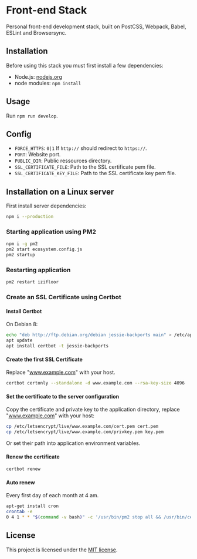 # Front-end Stack

Personal front-end development stack, built on PostCSS, Webpack, Babel, ESLint
and Browsersync.

## Installation

Before using this stack you must first install a few dependencies:

- Node.js: [nodejs.org](https://nodejs.org/en/)
- node modules: `npm install`

## Usage

Run `npm run develop`.

## Config

- `FORCE_HTTPS`: `0|1` If `http://` should redirect to `https://`.
- `PORT`: Website port.
- `PUBLIC_DIR`: Public ressources directory.
- `SSL_CERTIFICATE_FILE`: Path to the SSL certificate pem file.
- `SSL_CERTIFICATE_KEY_FILE`: Path to the SSL certificate key pem file.

## Installation on a Linux server

First install server dependencies:

```bash
npm i --production
```

### Starting application using PM2

```bash
npm i -g pm2
pm2 start ecosystem.config.js
pm2 startup
```

### Restarting application

```bash
pm2 restart izifloor
```

### Create an SSL Certificate using Certbot

#### Install Certbot

On Debian 8:

```bash
echo "deb http://ftp.debian.org/debian jessie-backports main" > /etc/apt/sources.list.d/backports.list
apt update
apt install certbot -t jessie-backports
```

#### Create the first SSL Certificate

Replace "www.example.com" with your host.

```bash
certbot certonly --standalone -d www.example.com --rsa-key-size 4096
```

#### Set the certificate to the server configuration

Copy the certificate and private key to the application directory, replace "www.example.com" with your host:

```bash
cp /etc/letsencrypt/live/www.example.com/cert.pem cert.pem
cp /etc/letsencrypt/live/www.example.com/privkey.pem key.pem
```

Or set their path into application environment variables.

#### Renew the certificate

```bash
certbot renew
```

#### Auto renew

Every first day of each month at 4 am.

```bash
apt-get install cron
crontab -e
0 4 1 * * "$(command -v bash)" -c '/usr/bin/pm2 stop all && /usr/bin/certbot renew && /usr/bin/pm2 restart all'
```

## License

This project is licensed under the [MIT license](LICENSE).

